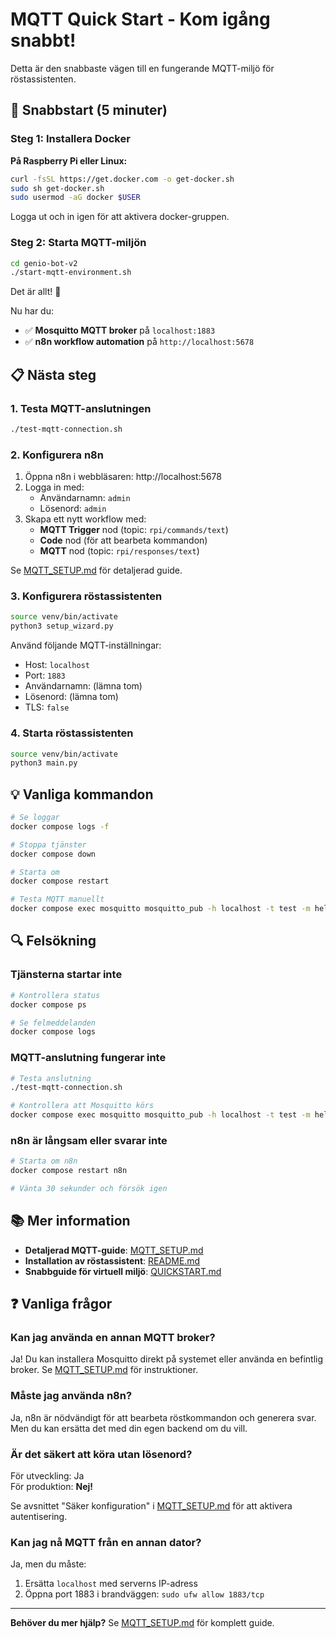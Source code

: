 # MQTT Quick Start - Kom igång snabbt!

Detta är den snabbaste vägen till en fungerande MQTT-miljö för röstassistenten.

## 🚀 Snabbstart (5 minuter)

### Steg 1: Installera Docker

**På Raspberry Pi eller Linux:**
```bash
curl -fsSL https://get.docker.com -o get-docker.sh
sudo sh get-docker.sh
sudo usermod -aG docker $USER
```

Logga ut och in igen för att aktivera docker-gruppen.

### Steg 2: Starta MQTT-miljön

```bash
cd genio-bot-v2
./start-mqtt-environment.sh
```

Det är allt! 🎉

Nu har du:
- ✅ **Mosquitto MQTT broker** på `localhost:1883`
- ✅ **n8n workflow automation** på `http://localhost:5678`

## 📋 Nästa steg

### 1. Testa MQTT-anslutningen

```bash
./test-mqtt-connection.sh
```

### 2. Konfigurera n8n

1. Öppna n8n i webbläsaren: http://localhost:5678
2. Logga in med:
   - Användarnamn: `admin`
   - Lösenord: `admin`
3. Skapa ett nytt workflow med:
   - **MQTT Trigger** nod (topic: `rpi/commands/text`)
   - **Code** nod (för att bearbeta kommandon)
   - **MQTT** nod (topic: `rpi/responses/text`)

Se [MQTT_SETUP.md](MQTT_SETUP.md) för detaljerad guide.

### 3. Konfigurera röstassistenten

```bash
source venv/bin/activate
python3 setup_wizard.py
```

Använd följande MQTT-inställningar:
- Host: `localhost`
- Port: `1883`
- Användarnamn: (lämna tom)
- Lösenord: (lämna tom)
- TLS: `false`

### 4. Starta röstassistenten

```bash
source venv/bin/activate
python3 main.py
```

## 💡 Vanliga kommandon

```bash
# Se loggar
docker compose logs -f

# Stoppa tjänster
docker compose down

# Starta om
docker compose restart

# Testa MQTT manuellt
docker compose exec mosquitto mosquitto_pub -h localhost -t test -m hello
```

## 🔍 Felsökning

### Tjänsterna startar inte

```bash
# Kontrollera status
docker compose ps

# Se felmeddelanden
docker compose logs
```

### MQTT-anslutning fungerar inte

```bash
# Testa anslutning
./test-mqtt-connection.sh

# Kontrollera att Mosquitto körs
docker compose exec mosquitto mosquitto_pub -h localhost -t test -m hello
```

### n8n är långsam eller svarar inte

```bash
# Starta om n8n
docker compose restart n8n

# Vänta 30 sekunder och försök igen
```

## 📚 Mer information

- **Detaljerad MQTT-guide**: [MQTT_SETUP.md](MQTT_SETUP.md)
- **Installation av röstassistent**: [README.md](README.md)
- **Snabbguide för virtuell miljö**: [QUICKSTART.md](QUICKSTART.md)

## ❓ Vanliga frågor

### Kan jag använda en annan MQTT broker?

Ja! Du kan installera Mosquitto direkt på systemet eller använda en befintlig broker. Se [MQTT_SETUP.md](MQTT_SETUP.md) för instruktioner.

### Måste jag använda n8n?

Ja, n8n är nödvändigt för att bearbeta röstkommandon och generera svar. Men du kan ersätta det med din egen backend om du vill.

### Är det säkert att köra utan lösenord?

För utveckling: Ja  
För produktion: **Nej!**

Se avsnittet "Säker konfiguration" i [MQTT_SETUP.md](MQTT_SETUP.md) för att aktivera autentisering.

### Kan jag nå MQTT från en annan dator?

Ja, men du måste:
1. Ersätta `localhost` med serverns IP-adress
2. Öppna port 1883 i brandväggen: `sudo ufw allow 1883/tcp`

---

**Behöver du mer hjälp?** Se [MQTT_SETUP.md](MQTT_SETUP.md) för komplett guide.
